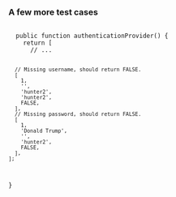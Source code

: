 <h3>A few more test cases</h3>
          <pre><code class="hljs">
  public function authenticationProvider() {
    return [
      // ...

      // Missing username, should return FALSE.
      [
        1,
        '',
        'hunter2',
        'hunter2',
        FALSE,
      ],
      // Missing password, should return FALSE.
      [
        1,
        'Donald Trump',
        '',
        'hunter2',
        FALSE,
      ],
    ];
  }
          </code></pre>
        